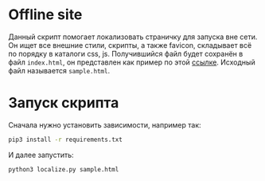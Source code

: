 # Offline site
Данный скрипт помогает локализовать страничку для запуска вне сети. Он ищет все внешние стили, скрипты, а также favicon, складывает всё по порядку в каталоги css, js. Получившийся файл будет сохранён в файл `index.html`, он представлен как пример по этой [ссылке](https://conformist-mw.github.io/16_offline_site/). Исходный файл называется `sample.html`. 
# Запуск скрипта
Сначала нужно установить зависимости, например так:
```bash
pip3 install -r requirements.txt
```
И далее запустить:
```
python3 localize.py sample.html
```
